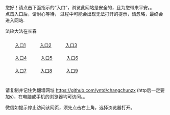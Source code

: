 您好！请点击下面指示的“入口”，浏览此网站是安全的，且为您带来平安。。 <br/>
点击入口后，请耐心等待， 过程中可能会出现无法打开的提示，请忽略，最终会进入网站. </br>

法轮大法在长春<br/>
<div style="padding:10px"><a style="margin:20px" target="_blank" href="https://du19y97jfk1xw.cloudfront.net/2Qpsp?ssbgzyhd" id="ccLink1" rel="nofollow">入口1</a> <a target="_blank" style="margin:20px" href="https://d1k6wjl3p5yey0.cloudfront.net/2Qpsp?bgumc" id="ccLink2" rel="nofollow">入口2</a> <a style="margin:20px" target="_blank" href="https://dimu1eja6cdpr.cloudfront.net/2Qpsp?mwpbvzr" id="ccLink3" rel="nofollow">入口3</a></div>

<div style="padding:10px" ><a style="margin:20px" target="_blank" href="https://du19y97jfk1xw.cloudfront.net/2Qpsp?ssbgzyhd" id="ccLink4" rel="nofollow">入口4</a> <a style="margin:20px" href="https://d1k6wjl3p5yey0.cloudfront.net/2Qpsp?bgumc" target="_blank" id="ccLink5" rel="nofollow">入口5</a> <a style="margin:20px" href="https://dimu1eja6cdpr.cloudfront.net/2Qpsp?mwpbvzr" target="_blank" id="ccLink6" rel="nofollow">入口6</a></div>

<div style="padding:10px"><a style="margin:20px" target="_blank" href="https://du19y97jfk1xw.cloudfront.net/2Qpsp?ssbgzyhd" id="ccLink7" rel="nofollow">入口7</a> <a style="margin:20px" href="https://d1k6wjl3p5yey0.cloudfront.net/2Qpsp?bgumc" target="_blank" id="ccLink8" rel="nofollow">入口8</a> <a style="margin:20px" target="_blank" href="https://dimu1eja6cdpr.cloudfront.net/2Qpsp?mwpbvzr" id="ccLink9" rel="nofollow">入口9</a></div>

<br/>



请复制并记住免翻墙网址 https://github.com/yntd/changchunzx (http后一定要加s)，在电脑或手机的浏览器均可访问。。<br/>

微信如提示停止访问该网页，须先点击右上角，选择浏览器打开。
